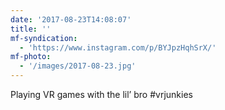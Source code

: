 ```yaml
---
date: '2017-08-23T14:08:07'
title: ''
mf-syndication:
  - 'https://www.instagram.com/p/BYJpzHqhSrX/'
mf-photo:
  - '/images/2017-08-23.jpg'
---
```

Playing VR games with the lil’ bro #vrjunkies
